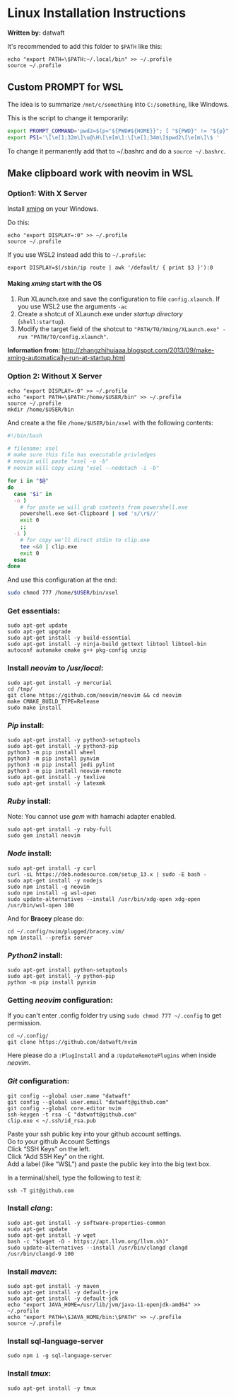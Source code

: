 # Linux Installation Instructions
**Written by:** datwaft

It's recommended to add this folder to `$PATH` like this:
```shell
echo "export PATH=\$PATH:~/.local/bin" >> ~/.profile
source ~/.profile
```

## Custom PROMPT for WSL

The idea is to summarize `/mnt/c/something` into `C:/something`, like Windows.

This is the script to change it temporarily:

```bash
export PROMPT_COMMAND='pwd2=$(p="${PWD#${HOME}}"; [ "${PWD}" != "${p}" ] && printf "~"; (echo $p | grep -Eq /mnt/.) && echo $p|sed "s-/mnt/\(\w\)/\?-\u\1:/-" || echo $p)'
export PS1='\[\e[1;32m\]\u@\H\[\e[m\]:\[\e[1;34m\]$pwd2\[\e[m\]\$ '
```

To change it permanently add that to ~/.bashrc and do a `source ~/.bashrc`.

## Make clipboard work with neovim in WSL

### Option1: With X Server

Install [xming](https://sourceforge.net/projects/xming/) on your Windows.

Do this:

```shell
echo "export DISPLAY=:0" >> ~/.profile
source ~/.profile
```

If you use WSL2 instead add this to `~/.profile`:

```shell
export DISPLAY=$(/sbin/ip route | awk '/default/ { print $3 }'):0
```

#### Making _xming_ start with the OS

1. Run XLaunch.exe and save the configuration to file `config.xlaunch`. If you use WSL2 use the arguments `-ac`
2. Create a shotcut of XLaunch.exe under _startup directory_ (`shell:startup`).
3. Modify the target field of the shotcut to `"PATH/TO/Xming/XLaunch.exe" -run "PATH/TO/config.xlaunch"`.

**Information from:** http://zhangzhihuiaaa.blogspot.com/2013/09/make-xming-automatically-run-at-startup.html

### Option 2: Without X Server

```shell
echo "export DISPLAY=:0" >> ~/.profile
echo "export PATH=\$PATH:/home/$USER/bin" >> ~/.profile
source ~/.profile
mkdir /home/$USER/bin
```

And create a the file `/home/$USER/bin/xsel` with the following contents:

```bash
#!/bin/bash

# filename: xsel
# make sure this file has executable privledges
# neovim will paste "xsel -o -b"
# neovim will copy using "xsel --nodetach -i -b"

for i in "$@"
do
  case "$i" in
  -o )
    # for paste we will grab contents from powershell.exe
    powershell.exe Get-Clipboard | sed 's/\r$//'
    exit 0
    ;;
  -i )
    # for copy we'll direct stdin to clip.exe
    tee <&0 | clip.exe
    exit 0
  esac
done
```

And use this configuration at the end:

```bash
sudo chmod 777 /home/$USER/bin/xsel
```

### Get essentials:
```shell
sudo apt-get update
sudo apt-get upgrade
sudo apt-get install -y build-essential
sudo apt-get install -y ninja-build gettext libtool libtool-bin autoconf automake cmake g++ pkg-config unzip
```

### Install _neovim_ to _/usr/local_:
```shell
sudo apt-get install -y mercurial
cd /tmp/
git clone https://github.com/neovim/neovim && cd neovim
make CMAKE_BUILD_TYPE=Release
sudo make install
```

### _Pip_ install:
```shell
sudo apt-get install -y python3-setuptools
sudo apt-get install -y python3-pip
python3 -m pip install wheel
python3 -m pip install pynvim
python3 -m pip install jedi pylint
python3 -m pip install neovim-remote
sudo apt-get install -y texlive
sudo apt-get install -y latexmk
```

### _Ruby_ install:
Note: You cannot use _gem_ with hamachi adapter enabled. 
```shell
sudo apt-get install -y ruby-full
sudo gem install neovim
```

### _Node_ install:
```shell
sudo apt-get install -y curl
curl -sL https://deb.nodesource.com/setup_13.x | sudo -E bash -
sudo apt-get install -y nodejs
sudo npm install -g neovim
sudo npm install -g wsl-open
sudo update-alternatives --install /usr/bin/xdg-open xdg-open /usr/bin/wsl-open 100
```

And for **Bracey** please do:

```shell
cd ~/.config/nvim/plugged/bracey.vim/
npm install --prefix server
```

### _Python2_ install:
```shell
sudo apt-get install python-setuptools
sudo apt-get install -y python-pip
python -m pip install pynvim
```

### Getting _neovim_ configuration:
If you can't enter .config folder try using `sudo chmod 777 ~/.config` to get permission.
```shell
cd ~/.config/
git clone https://github.com/datwaft/nvim
```
Here please do a `:PlugInstall` and a `:UpdateRemotePlugins` when inside *neovim*.

### _Git_ configuration:
```shell
git config --global user.name "datwaft"
git config --global user.email "datwaft@github.com"
git config --global core.editor nvim
ssh-keygen -t rsa -C "datwaft@github.com"
clip.exe < ~/.ssh/id_rsa.pub
```
Paste your ssh public key into your github account settings.  
Go to your github Account Settings  
Click “SSH Keys” on the left.  
Click “Add SSH Key” on the right.  
Add a label (like “WSL”) and paste the public key into the big text box.  
  
In a terminal/shell, type the following to test it:  
```
ssh -T git@github.com
```

### Install _clang_:
```shell
sudo apt-get install -y software-properties-common
sudo apt-get update
sudo apt-get install -y wget
bash -c "$(wget -O - https://apt.llvm.org/llvm.sh)"
sudo update-alternatives --install /usr/bin/clangd clangd /usr/bin/clangd-9 100
```

### Install _maven_:
```shell
sudo apt-get install -y maven
sudo apt-get install -y default-jre
sudo apt-get install -y default-jdk
echo "export JAVA_HOME=/usr/lib/jvm/java-11-openjdk-amd64" >> ~/.profile
echo "export PATH=\$JAVA_HOME/bin:\$PATH" >> ~/.profile
source ~/.profile
```

### Install sql-language-server

```shell
sudo npm i -g sql-language-server
```

### Install _tmux_:
```shell
sudo apt-get install -y tmux
```
